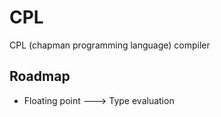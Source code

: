 # CPL
 CPL (chapman programming language) compiler

## Roadmap

- Floating point
---> Type evaluation